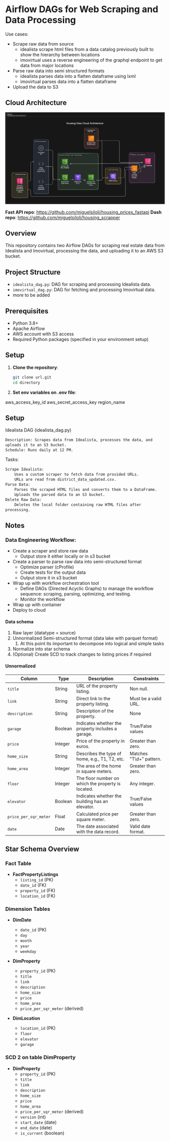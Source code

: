 # Airflow DAGs for Web Scraping and Data Processing

Use cases:
- Scrape raw data from source 
  - idealista scrape html files from a data catalog previously built to show the hierarchy between locations
  - imovirtual uses a reverse engineering of the graphql endpoint to get data from major locations
- Parse raw data into semi structured formats
  - idealista parses data into a flatten dataframe using lxml
  - imovirtual parses data into a flatten dataframe
- Upload the data to S3

## Cloud Architecture

![Cloud](assets/cloud_arch.png)

**Fast API repo**: https://github.com/miguelsiloli/housing_prices_fastapi
**Dash repo**: https://github.com/miguelsiloli/housing_scrapper

## Overview

This repository contains two Airflow DAGs for scraping real estate data from Idealista and Imovirtual, processing the data, and uploading it to an AWS S3 bucket.

## Project Structure

- `idealista_dag.py`: DAG for scraping and processing Idealista data.
- `imovirtual_dag.py`: DAG for fetching and processing Imovirtual data.
- more to be added

## Prerequisites

- Python 3.8+
- Apache Airflow
- AWS account with S3 access
- Required Python packages (specified in your environment setup)

## Setup

1. **Clone the repository**:
   ```bash
   git clone url.git
   cd directory

2. **Set env variables on .env file**:
  
aws_access_key_id
aws_secret_access_key
region_name


## Setup

Idealista DAG (idealista_dag.py)

    Description: Scrapes data from Idealista, processes the data, and uploads it to an S3 bucket.
    Schedule: Runs daily at 12 PM.

Tasks:

    Scrape Idealista:
        Uses a custom scraper to fetch data from provided URLs.
        URLs are read from district_data_updated.csv.
    Parse Data:
        Parses the scraped HTML files and converts them to a DataFrame.
        Uploads the parsed data to an S3 bucket.
    Delete Raw Data:
        Deletes the local folder containing raw HTML files after processing.

## Notes

### Data Engineering Workflow:

- Create a scraper and store raw data
  - Output store it either locally or in s3 bucket
- Create a parser to parse raw data into semi-structured format
  - Optimize parser (cProfile)
  - Create tests for the output data
  - Output store it in s3 bucket
- Wrap up with workflow orchestration tool
  - Define DAGs (Directed Acyclic Graphs) to manage the workflow sequence: scraping, parsing, optimizing, and testing.
  - Monitor the workflow
- Wrap up with container
- Deploy to cloud

#### Data schema

1. Raw layer (datatype = source)
2. Unnormalized Semi-structured format (data lake with parquet format)
   1. At this point its important to decompose into logical and simple tasks
3. Normalize into star schema
4. (Optional) Create SCD to track changes to listing prices if required

#### Unnormalized

| Column              | Type    | Description                                             | Constraints             |
|---------------------|---------|---------------------------------------------------------|-------------------------|
| `title`             | String  | URL of the property listing.                            | Non null.    |
| `link`              | String  | Direct link to the property listing.                    | Must be a valid URL.    |
| `description`       | String  | Description of the property.                            | None                    |
| `garage`            | Boolean | Indicates whether the property includes a garage.       | True/False values       |
| `price`             | Integer | Price of the property in euros.                         | Greater than zero.      |
| `home_size`         | String  | Describes the type of home, e.g., T1, T2, etc.          | Matches "T\d+" pattern. |
| `home_area`         | Integer | The area of the home in square meters.                  | Greater than zero.      |
| `floor`             | Integer | The floor number on which the property is located.      | Any integer.            |
| `elevator`          | Boolean | Indicates whether the building has an elevator.         | True/False values       |
| `price_per_sqr_meter` | Float | Calculated price per square meter.                     | Greater than zero.      |
| `date`              | Date    | The date associated with the data record.               | Valid date format.      |

## Star Schema Overview

### Fact Table

- **FactPropertyListings**
  - `listing_id` (PK)
  - `date_id` (FK)
  - `property_id` (FK)
  - `location_id` (FK)

### Dimension Tables

- **DimDate**
  - `date_id` (PK)
  - `day`
  - `month`
  - `year`
  - `weekday`

- **DimProperty**
  - `property_id` (PK)
  - `title`
  - `link`
  - `description`
  - `home_size`
  - `price`
  - `home_area`
  - `price_per_sqr_meter` (derived)

- **DimLocation**
  - `location_id` (PK)
  - `floor`
  - `elevator`
  - `garage`
  

### SCD 2 on table DimProperty

- **DimProperty**
  - `property_id` (PK)
  - `title`
  - `link`
  - `description`
  - `home_size`
  - `price`
  - `home_area`
  - `price_per_sqr_meter` (derived)
  - `version` (int)
  - `start_date` (date)
  - `end_date` (date)
  - `is_current` (boolean)
